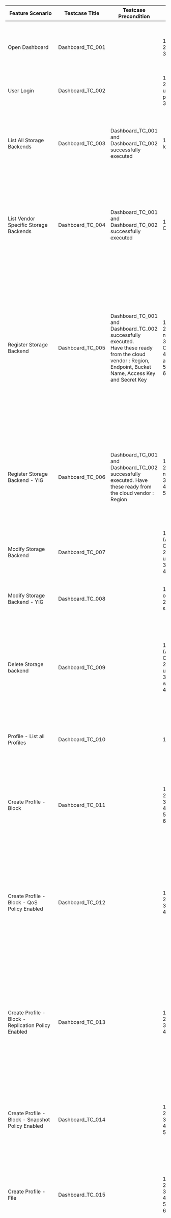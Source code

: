 | Feature Scenario                                                                                                              | Testcase Title   | Testcase Precondition                                                                                                                                              | Testcase steps                                                                                                                                                                                                                                                                                                                                                                                                                                                                                                                                                                                                                                                                                                                     | Expected Result                                                                                                                                                                                                                                                                                              |
|-------------------------------------------------------------------------------------------------------------------------------|------------------|--------------------------------------------------------------------------------------------------------------------------------------------------------------------|------------------------------------------------------------------------------------------------------------------------------------------------------------------------------------------------------------------------------------------------------------------------------------------------------------------------------------------------------------------------------------------------------------------------------------------------------------------------------------------------------------------------------------------------------------------------------------------------------------------------------------------------------------------------------------------------------------------------------------|--------------------------------------------------------------------------------------------------------------------------------------------------------------------------------------------------------------------------------------------------------------------------------------------------------------|
| Open Dashboard                                                                                                                | Dashboard_TC_001 |                                                                                                                                                                    | 1. Open the web browser.<br/>2. Enter the URL http://<host-ip>:8088 in the address bar.<br/>3. Press enter or click on Go.                                                                                                                                                                                                                                                                                                                                                                                                                                                                                                                                                                                                         | The dashboard login page is presented with username and password fields.                                                                                                                                                                                                                                     |
| User Login                                                                                                                    | Dashboard_TC_002 |                                                                                                                                                                    | 1. Got to the URL http://<host-ip>:8088<br/>2. Enter the credentials :<br/>username: "admin"<br/>password: "opensds@123"<br/>3. Click on the login Button.                                                                                                                                                                                                                                                                                                                                                                                                                                                                                                                                                                         |                                                                                                                                                                                                                                                                                                              |
| List All Storage Backends                                                                                                     | Dashboard_TC_003 | Dashboard_TC_001 and Dashboard_TC_002 successfully executed                                                                                                        | 1. On the dashboard home page click on the OpenSDS logo in the center.<br/>                                                                                                                                                                                                                                                                                                                                                                                                                                                                                                                                                                                                                                                        | A side panel  is displayed with a table that lists all storage backends added. If none are added then" No Data" is displayed.                                                                                                                                                                                |
| List Vendor Specific Storage Backends                                                                                         | Dashboard_TC_004 | Dashboard_TC_001 and Dashboard_TC_002 successfully executed                                                                                                        | 1. On the dashboard home page click on the logo of the Cloud Vendor (AWS, Azure, Huawei, GCP, YIG, CEPH, IBM)                                                                                                                                                                                                                                                                                                                                                                                                                                                                                                                                                                                                                      | A side panel  is displayed with a table that lists all storage backends of the particular cloud vendor that were added. If none are added then" No Data" is displayed.                                                                                                                                       |
| Register Storage Backend                                                                                                      | Dashboard_TC_005 | Dashboard_TC_001 and Dashboard_TC_002 successfully executed.<br/>Have these ready from the cloud vendor : Region, Endpoint, Bucket Name, Access Key and Secret Key | 1. Click on the "+" symbol in the center of the screen.<br/>2. Enter the name of Backend. (Min 1 char, Max 31 char, no special char except underscore, hyphen)<br/>3. Select the type: AWS, Huawei OBS, Azure Blob Storage, Ceph S3, GCP Storage, FusionStorage Object, IBM COS<br/>4. Enter the Region, Endpoint, Bucket Name, Access Key and Secret Key.<br/>5. Press OK.<br/>6. Repeat for all Cloud Backends.                                                                                                                                                                                                                                                                                                                  | The backend gets added and you will be redirected to the home page. The count next to the logo for AWS, Huawei, GCP, Azure and IBM is increased by 1 for these backends. For Ceph S3, FusionStorage Object, and YIG the count next to OpenSDS in the center of the page is increased by 1.                   |
| Register Storage Backend - YIG                                                                                                | Dashboard_TC_006 | Dashboard_TC_001 and Dashboard_TC_002 successfully executed. Have these ready from the cloud vendor : Region                                                       | 1. Click on the "+" symbol in the center of the screen.<br/>2. Enter the name of Backend. (Min 1 char, Max 31 char, no special char except underscore, hyphen)<br/>3. Select the type: YIG<br/>4. Enter the Region.<br/>5. Press OK.<br/>                                                                                                                                                                                                                                                                                                                                                                                                                                                                                          | The backend gets added and you will be redirected to the home page. For Ceph S3, FusionStorage Object, and YIG the count next to OpenSDS in the center of the page is increased by 1.                                                                                                                        |
| Modify Storage Backend                                                                                                        | Dashboard_TC_007 |                                                                                                                                                                    | 1. Click on the Cloud backend logo on the home page (AWS, GCP, Huawei, Azure, IBM COS or the OpenSDS Cloud logo)<br/>2. In the list of backends added click on the "Modify" link under the Operation column.<br/>3. Modify the Access Key and Secret Key.<br/>4. Click on OK.                                                                                                                                                                                                                                                                                                                                                                                                                                                      | The Access Key and Secret Key are updated and the list of backends is shown again.                                                                                                                                                                                                                           |
| Modify Storage Backend - YIG                                                                                                  | Dashboard_TC_008 |                                                                                                                                                                    | 1. Click on the OpenSDS Cloud backend logo in the center of the home page.<br/>2. In the list of backends added, the "Modify" button should not be shown or disabled.                                                                                                                                                                                                                                                                                                                                                                                                                                                                                                                                                              | Since the YIG backend does not accept AK or SK the Modify link should not be visible.                                                                                                                                                                                                                        |
| Delete Storage backend                                                                                                        | Dashboard_TC_009 |                                                                                                                                                                    | 1. Click on the Cloud backend logo on the home page (AWS, GCP, Huawei, Azure, IBM COS or the OpenSDS Cloud logo)<br/>2. In the list of backends added click on the "Delete" link under the Operation column.<br/>3. A confirmation box with the name of the backend you wish to delete should be presented.<br/>4. Click on Delete.                                                                                                                                                                                                                                                                                                                                                                                                | You should see the list of  backends. The backend  is deleted and removed from the list. List is reloaded. If not backends are present then the list will say No Records found.                                                                                                                              |
| Profile - List all Profiles                                                                                                   | Dashboard_TC_010 |                                                                                                                                                                    | 1. Click on the Profile link in the side menu.                                                                                                                                                                                                                                                                                                                                                                                                                                                                                                                                                                                                                                                                                     | The profile list page is displayed.<br/>If no profiles are created then an empty page is displayed.                                                                                                                                                                                                          |
| Create Profile - Block                                                                                                        | Dashboard_TC_011 |                                                                                                                                                                    | 1. Got to the Profiles Page.<br/>2. Click on Create Profile.<br/>3. Enter the Name and Description.<br/>4. Select the Storage Type as Block.<br/>5. Leave all other fields as it is.<br/>6. Click on OK.                                                                                                                                                                                                                                                                                                                                                                                                                                                                                                                           | The profile is created with the storage type set to block and the List profile is displayed with the newly created profile displayed as a card.                                                                                                                                                              |
| Create Profile - Block - QoS Policy Enabled                                                                                   | Dashboard_TC_012 |                                                                                                                                                                    | 1. Same as Dashboard_TC_011. <br/>2. Select the QoS Policy checkbox.<br/>3. Leave the default values as it is.<br/>4. Click on OK.                                                                                                                                                                                                                                                                                                                                                                                                                                                                                                                                                                                                 | The profile is created and the List profile is displayed with the newly created profile displayed as a card. The QoS policy is enabled and the button is visible on the card. On hover this displays the QoS policy values.                                                                                  |
| Create Profile - Block - Replication Policy Enabled                                                                           | Dashboard_TC_013 |                                                                                                                                                                    | 1. Same as Dashboard_TC_011. <br/>2. Select the Replication Policy checkbox.<br/>3. Leave the default values as it is.<br/>4. Click on OK.                                                                                                                                                                                                                                                                                                                                                                                                                                                                                                                                                                                         | The profile is created and the List profile is displayed with the newly created profile displayed as a card. The Replication policy is enabled and the button is visible on the card. On hover this displays the Replication policy values.                                                                  |
| Create Profile - Block - Snapshot Policy Enabled                                                                              | Dashboard_TC_014 |                                                                                                                                                                    | 1. Same as Dashboard_TC_011. <br/>2. Select the Snapshot Policy checkbox.<br/>3. Leave the default values as it is.<br/>4. Enter the bucket name.<br/>5. Click on OK.                                                                                                                                                                                                                                                                                                                                                                                                                                                                                                                                                              | The profile is created and the List profile is displayed with the newly created profile displayed as a card. The bucketName is displayed.                                                                                                                                                                    |
| Create Profile - File                                                                                                         | Dashboard_TC_015 |                                                                                                                                                                    | 1. Got to the Profiles Page.<br/>2. Click on Create Profile.<br/>3. Enter the Name and Description.<br/>4. Select the Storage Type as File.<br/>5. Leave all other fields as it is.<br/>6. Click on OK.                                                                                                                                                                                                                                                                                                                                                                                                                                                                                                                            | The profile is created with the storage type set to file and the profile list is displayed with the newly created profile displayed as a card.                                                                                                                                                               |
| Create Profile - File - QoS Policy Enabled                                                                                    | Dashboard_TC_016 |                                                                                                                                                                    | 1. Same as Dashboard_TC_015. <br/>2. Select the QoS Policy checkbox.<br/>3. Leave the default values as it is.<br/>4. Click on OK.                                                                                                                                                                                                                                                                                                                                                                                                                                                                                                                                                                                                 | The profile is created and the List profile is displayed with the newly created profile displayed as a card. The QoS policy is enabled and the button is visible on the card. On hover this displays the QoS policy values.                                                                                  |
| Create Profile - File - Replication Policy Enabled                                                                            | Dashboard_TC_017 |                                                                                                                                                                    | 1. Same as Dashboard_TC_015. <br/>2. Select the Replication Policy checkbox.<br/>3. Leave the default values as it is.<br/>4. Click on OK.                                                                                                                                                                                                                                                                                                                                                                                                                                                                                                                                                                                         | The profile is created and the List profile is displayed with the newly created profile displayed as a card. The Replication policy is enabled and the button is visible on the card. On hover this displays the Replication policy values.                                                                  |
| [Negative Testing]Create Profile - Block - Name Validations                                                                   | Dashboard_TC_018 |                                                                                                                                                                    | 1. Got to the Profiles Page.<br/>2. Click on Create Profile.<br/>3. Enter the Name <br/>3a. Do not enter the name<br/>3b. Enter Name with more than 255 characters.<br/>3c. Enter Name with 255 characters.<br/>3d. Enter Special characters other than underscore and hyphen.<br/>4. Select the Storage Type as Block.<br/>5. Leave all other fields as it is.<br/>6. Click on OK.                                                                                                                                                                                                                                                                                                                                                | The following scenarios are expected:<br/>3a. Error in frontend. User is prompted to enter the name.<br/>3b. Error in frontend. User is prompted to enter name less than 255 characters.<br/>3c. Profile is created successfully. <br/>3d. Error in front end. User is prompted to enter valid profile name. |
| Modify Profile                                                                                                                | Dashboard_TC_019 |                                                                                                                                                                    | 1. Go to the Profile list page.<br/>2. On the profile card, click on the ellipsis (vertical three dots) menu.<br/>3. Click on Modify.<br/>4. In the window that appears change the name and description<br/>5. Click on OK.                                                                                                                                                                                                                                                                                                                                                                                                                                                                                                        | The name or description is successfully modified and the Profile list is refreshed.                                                                                                                                                                                                                          |
| Delete Profile                                                                                                                | Dashboard_TC_020 |                                                                                                                                                                    | 1. Go to the Profile list page.<br/>2. On the profile card, click on the ellipsis (vertical three dots) menu.<br/>3. Click on Delete.<br/>4. In the confirmation dialog that appears the name of the profile is shown. <br/>5. Click on Delete.                                                                                                                                                                                                                                                                                                                                                                                                                                                                                    | The card is deleted and the profile list page is refreshed.                                                                                                                                                                                                                                                  |
| Delete Profile - Profile with Dependent volumes                                                                               | Dashboard_TC_021 |                                                                                                                                                                    | 1. Go to the Profile list page.<br/>2. On the profile card, click on the ellipsis (vertical three dots) menu.<br/>3. Click on Delete.<br/>4. In the confirmation dialog that appears the name of the profile is shown. <br/>5. Click on Delete.                                                                                                                                                                                                                                                                                                                                                                                                                                                                                    | The card is not deleted and the user is shown an error notification with the dependent volumes ID.                                                                                                                                                                                                           |
| AK/SK Management - List AK/SK                                                                                                 | Dashboard_TC_022 |                                                                                                                                                                    | 1. Click on the down arrow menu in the side bar menu to the left.<br/>2. Click on AK/SK Management                                                                                                                                                                                                                                                                                                                                                                                                                                                                                                                                                                                                                                 | The AK/SK list page should open. If any AK/SK are added the list should be populated. Else No Records Found.                                                                                                                                                                                                 |
| AK/SK Management - Add AK/SK                                                                                                  | Dashboard_TC_023 |                                                                                                                                                                    | 1. Click on the down arrow menu in the side bar menu to the left.<br/>2. Click on AK/SK Management<br/>3. Click on Add Security Key button.<br/>4. Click on Download in the window that opens.                                                                                                                                                                                                                                                                                                                                                                                                                                                                                                                                     | A window with the Access Key is displayed. A button to download the key and another to close the window.                                                                                                                                                                                                     |
| Delete AK/SK                                                                                                                  | Dashboard_TC_024 | Dashboard_TC_021                                                                                                                                                   | 1. Click on the down arrow menu in the side bar menu to the left.<br/>2. Click on AK/SK Management.<br/>3. In the AK/SK table click on delete under the operation column.<br/>4. In the confirmation window the AK is shown.<br/>5. Click on Delete.                                                                                                                                                                                                                                                                                                                                                                                                                                                                               | The AK/SK is deleted and the table is refreshed.                                                                                                                                                                                                                                                             |
| List all Buckets                                                                                                              | Dashboard_TC_025 |                                                                                                                                                                    | 1. Click on the Resources link.<br/>                                                                                                                                                                                                                                                                                                                                                                                                                                                                                                                                                                                                                                                                                               | The list buckets page is displayed. If no AK/SK has been created then a warning to create an AK/SK and link to the AK/SK management page is displayed. Else empty list of buckets is shown.                                                                                                                  |
| Create Bucket                                                                                                                 | Dashboard_TC_026 | Dashboard_TC_005                                                                                                                                                   | 1. Click on the Resources link in the side bar menu.<br/>2. Click on the Create Bucket button.<br/>3. The Create Bucket dialog should open.<br/>4. Enter the name<br/>5. Select the backend type: AWS, Huawei OBS, Azure Blob Storage, Ceph S3, GCP Storage, FusionStorage Object, IBM COS or YIG.<br/>6. Select the backend based on the type.<br/>7. Click on OK.                                                                                                                                                                                                                                                                                                                                                                | The bucket is successfully created and the bucket list page is loaded. A success notification is displayed at the top right corner.                                                                                                                                                                          |
| Create Bucket - With Encryption                                                                                               | Dashboard_TC_027 | Dashboard_TC_005                                                                                                                                                   | 1. Click on the Resources link in the side bar menu.<br/>2. Click on the Create Bucket button.<br/>3. The Create Bucket dialog should open.<br/>4. Enter the name<br/>5. Select the backend type: AWS, Huawei OBS, Azure Blob Storage, Ceph S3, GCP Storage, FusionStorage Object, IBM COS or YIG.<br/>6. Select the backend based on the type.<br/>7. Enable the encyrption switch by clicking Yes for "Enable Encryption".<br/>8. Select the encryption type SSE.<br/>9. Click on OK.                                                                                                                                                                                                                                            | The bucket is successfully created and the bucket list page is loaded. A success notification is displayed at the top right corner. The Encryption Enabled column is populated with YES and AES256 label is applied.                                                                                         |
| Create Bucket - With Versioning                                                                                               | Dashboard_TC_028 |                                                                                                                                                                    | NA                                                                                                                                                                                                                                                                                                                                                                                                                                                                                                                                                                                                                                                                                                                                 |                                                                                                                                                                                                                                                                                                              |
| Delete Bucket                                                                                                                 | Dashboard_TC_029 |                                                                                                                                                                    | 1. Go to Resource -> Buckets<br/>2. Click on the More menu in the bucket list.<br/>3. Click on Delete.<br/>4. Click ok in the confirmation box.                                                                                                                                                                                                                                                                                                                                                                                                                                                                                                                                                                                    | Bucket is deleted successfully and Bucket list is displayed                                                                                                                                                                                                                                                  |
| Search All Buckets                                                                                                            | Dashboard_TC_030 |                                                                                                                                                                    | 1. Go to Resource -> Bucket<br/>2. In the search box above the table search for the name or part of the name of the bucket                                                                                                                                                                                                                                                                                                                                                                                                                                                                                                                                                                                                         | All buckets which have the search string are populated in the table.                                                                                                                                                                                                                                         |
| Enable Bucket Versioning                                                                                                      | Dashboard_TC_031 |                                                                                                                                                                    | NA                                                                                                                                                                                                                                                                                                                                                                                                                                                                                                                                                                                                                                                                                                                                 |                                                                                                                                                                                                                                                                                                              |
| Suspend Bucket Versioning                                                                                                     | Dashboard_TC_032 |                                                                                                                                                                    | NA                                                                                                                                                                                                                                                                                                                                                                                                                                                                                                                                                                                                                                                                                                                                 |                                                                                                                                                                                                                                                                                                              |
| Migrate Bucket                                                                                                                | Dashboard_TC_033 |                                                                                                                                                                    | 1. Create a bucket migrate-test in AWS backend.<br/>2. Create another bucket  migrate-dest-test in OBS or Azure (any other cloud) backend<br/>3. Upload a file to the migrate-test.<br/>4. In the bucket list click on Migrate.<br/>5. Give the migration a name, and select migrate-dest-test as the destination.<br/>6. Keep the Run immediately checkbox checked.<br/>7. Click on OK. <br/>8. To check progress and whether migration was successful go to Dataflow menu.<br/>9. Expand to view the details of the migration.<br/>10. Go back Bucket list and check the details of the migrate-dest-test bucket. <br/>11. The files from the migrate-test bucket should be there.<br/>12. Login to the cloud console and verify | The contents of migrate-test bucket are successfully migrated to migrate-dest-test                                                                                                                                                                                                                           |
| Migrate Bucket - SSE to Non-SSE bucket                                                                                        | Dashboard_TC_034 |                                                                                                                                                                    |                                                                                                                                                                                                                                                                                                                                                                                                                                                                                                                                                                                                                                                                                                                                    |                                                                                                                                                                                                                                                                                                              |
| Migrate Bucket - Non-SSE to SSE bucket                                                                                        | Dashboard_TC_035 |                                                                                                                                                                    |                                                                                                                                                                                                                                                                                                                                                                                                                                                                                                                                                                                                                                                                                                                                    |                                                                                                                                                                                                                                                                                                              |
| Show Bucket Details / List Objects                                                                                            | Dashboard_TC_036 |                                                                                                                                                                    | 1. Go to bucket list<br/>2. Click on the bucket name.<br/>                                                                                                                                                                                                                                                                                                                                                                                                                                                                                                                                                                                                                                                                         | The bucket details and objects are shown.                                                                                                                                                                                                                                                                    |
| Search Objects                                                                                                                | Dashboard_TC_037 |                                                                                                                                                                    | 1. Go to Resource -> Bucket<br/>2. Click on a bucket name.<br/>3. In the search box above the object list table search for the name or part of the name of the object                                                                                                                                                                                                                                                                                                                                                                                                                                                                                                                                                              | All objects which have the search string are populated in the table.                                                                                                                                                                                                                                         |
| Upload Object (Single chunk)                                                                                                  | Dashboard_TC_038 |                                                                                                                                                                    | 1. Create a bucket upload-test in AWS backend. <br/>2. Click on the bucket name in the list.<br/>3.Click on upload objet button above the table.<br/>4. Select the file with size < 5MB                                                                                                                                                                                                                                                                                                                                                                                                                                                                                                                                            | Object is uploaded successfully.                                                                                                                                                                                                                                                                             |
| Upload Object (Multipart)                                                                                                     | Dashboard_TC_039 |                                                                                                                                                                    | 1. Create a bucket upload-test in AWS backend. <br/>2. Click on the bucket name in the list.<br/>3.Click on upload objet button above the table.<br/>4. Select the file with size > 5MB < 200 MB                                                                                                                                                                                                                                                                                                                                                                                                                                                                                                                                   | Object is uploaded successfully.                                                                                                                                                                                                                                                                             |
| Upload Object (Multipart Large file)                                                                                          | Dashboard_TC_040 |                                                                                                                                                                    | 1. Create a bucket upload-test in AWS backend. <br/>2. Click on the bucket name in the list.<br/>3.Click on upload objet button above the table.<br/>4. Select the file with size > 200 MB < 2GB                                                                                                                                                                                                                                                                                                                                                                                                                                                                                                                                   | Object is uploaded successfully.                                                                                                                                                                                                                                                                             |
| Create Folder inside bucket                                                                                                   | Dashboard_TC_041 |                                                                                                                                                                    | 1. Create a bucket in AWS backend.<br/>2. Click on the name of the bucket.<br/>3. Click on the Create Folder button in the bucket details page, above the table.<br/>4. Enter the folder name and click ok.                                                                                                                                                                                                                                                                                                                                                                                                                                                                                                                        | Folder is created successfully and displayed as part of the bucket details.                                                                                                                                                                                                                                  |
| Upload Object to Folder                                                                                                       | Dashboard_TC_042 |                                                                                                                                                                    | "1. Create a bucket in AWS backend.<br/>2. Click on the name of the bucket.<br/>3. Click on the Create Folder button in the bucket details page, above the table.<br/>4. Enter the folder name and click ok.<br/>5. Run the steps of TC_036, TC_37 and TC_38                                                                                                                                                                                                                                                                                                                                                                                                                                                                       | The object is uploaded succesfully and displayed in the bucket details                                                                                                                                                                                                                                       |
| Delete Object                                                                                                                 | Dashboard_TC_043 |                                                                                                                                                                    | "1. Go to Resource -> Buckets -> Bucket details<br/>2. In the object list Click on Delete. <br/>3. Click delete in the confirmation box."                                                                                                                                                                                                                                                                                                                                                                                                                                                                                                                                                                                          | Object is deleted successfully                                                                                                                                                                                                                                                                               |
| Bulk Delete Objects                                                                                                           | Dashboard_TC_044 |                                                                                                                                                                    | "1. Go to Resource -> Buckets -> Bucket details<br/>2. In the object list table click on the checkbox next to object name. Click on more than one or click on the select all checkbox in the table header<br/>3. Click on Delete. <br/>4. Click ok in the confirmation box."                                                                                                                                                                                                                                                                                                                                                                                                                                                       | All the selected objects are deleted.                                                                                                                                                                                                                                                                        |
| Delete Folder                                                                                                                 | Dashboard_TC_045 |                                                                                                                                                                    | "1. Create a bucket in AWS backend.<br/>2. Click on the name of the bucket.<br/>3. Click on the Create Folder button in the bucket details page, above the table.<br/>4. Enter the folder name and click ok.<br/>5. In the list click on the delete button under operations<br/>6. Click delete in the confirmation window                                                                                                                                                                                                                                                                                                                                                                                                         | The folder is deleted successfully                                                                                                                                                                                                                                                                           |
| Delete Folder with object inside                                                                                              | Dashboard_TC_046 |                                                                                                                                                                    | 1. Create a bucket in AWS backend.<br/>2. Click on the name of the bucket.<br/>3. Click on the Create Folder button in the bucket details page, above the table.<br/>4. Enter the folder name and click ok. <br/>5. Click on the folder and upload an object.<br/>6. Go back one level.<br/>7. In the list click on the delete button under operations<br/>8. Click delete in the confirmation window                                                                                                                                                                                                                                                                                                                              | The link to delete should be disabled if there is an object.                                                                                                                                                                                                                                                 |
| Download Object                                                                                                               | Dashboard_TC_047 |                                                                                                                                                                    | "1. Go to Resource -> Buckets -> Bucket details<br/>2. In the object list Click on Download. <br/>3. The browser will prompt to save the file to local disk.<br/>4. Select the location and save the object.                                                                                                                                                                                                                                                                                                                                                                                                                                                                                                                       | The object is downloaded successfully and opens correctly.                                                                                                                                                                                                                                                   |
| Delete Object inside Folder                                                                                                   | Dashboard_TC_048 |                                                                                                                                                                    | "1. Go to Resource -> Buckets -> Bucket details<br/>2. In the object list click on the folder name.<br/>3. Inside the folder on any object Click on Delete. <br/>3. Click delete in the confirmation box."                                                                                                                                                                                                                                                                                                                                                                                                                                                                                                                         | The object is deleted successfully                                                                                                                                                                                                                                                                           |
| Download Object inside folder                                                                                                 | Dashboard_TC_049 |                                                                                                                                                                    | 1. Go to Resource -> Buckets -> Bucket details<br/>2. In the object list click on the folder name.<br/>3. Inside the folder on any object Click on Download. <br/>4. The browser will prompt to save the file to local disk.<br/>5. Select the location and save the object.                                                                                                                                                                                                                                                                                                                                                                                                                                                       | The object is downloaded successfully and opens correctly.                                                                                                                                                                                                                                                   |
| Copy / Paste Object                                                                                                           | Dashboard_TC_050 |                                                                                                                                                                    |                                                                                                                                                                                                                                                                                                                                                                                                                                                                                                                                                                                                                                                                                                                                    |                                                                                                                                                                                                                                                                                                              |
| List All Object Lifecycle Rules                                                                                               | Dashboard_TC_051 |                                                                                                                                                                    | All Lifecycle Testcases can be found here:<br/>https://drive.google.com/file/d/1PuOvpdE2GpXCTVrD8m-4wOFENa_xlME5/view?usp=sharing                                                                                                                                                                                                                                                                                                                                                                                                                                                                                                                                                                                                  |                                                                                                                                                                                                                                                                                                              |
| Search Object Lifecycle Rules                                                                                                 | Dashboard_TC_052 |                                                                                                                                                                    |                                                                                                                                                                                                                                                                                                                                                                                                                                                                                                                                                                                                                                                                                                                                    |                                                                                                                                                                                                                                                                                                              |
| View Object ACL                                                                                                               | Dashboard_TC_053 |                                                                                                                                                                    |                                                                                                                                                                                                                                                                                                                                                                                                                                                                                                                                                                                                                                                                                                                                    |                                                                                                                                                                                                                                                                                                              |
| Modify Object ACL                                                                                                             | Dashboard_TC_054 |                                                                                                                                                                    |                                                                                                                                                                                                                                                                                                                                                                                                                                                                                                                                                                                                                                                                                                                                    |                                                                                                                                                                                                                                                                                                              |
| Create Lifecyle Rule                                                                                                          | Dashboard_TC_055 |                                                                                                                                                                    |                                                                                                                                                                                                                                                                                                                                                                                                                                                                                                                                                                                                                                                                                                                                    |                                                                                                                                                                                                                                                                                                              |
| Create Lifecyle Rule with Storage Class Transition                                                                            | Dashboard_TC_056 |                                                                                                                                                                    |                                                                                                                                                                                                                                                                                                                                                                                                                                                                                                                                                                                                                                                                                                                                    |                                                                                                                                                                                                                                                                                                              |
| Create Lifecyle Rule with configure expiration                                                                                | Dashboard_TC_057 |                                                                                                                                                                    |                                                                                                                                                                                                                                                                                                                                                                                                                                                                                                                                                                                                                                                                                                                                    |                                                                                                                                                                                                                                                                                                              |
| Create Lifecyle Rule with Clean Up finishing staging uploads                                                                  | Dashboard_TC_058 |                                                                                                                                                                    |                                                                                                                                                                                                                                                                                                                                                                                                                                                                                                                                                                                                                                                                                                                                    |                                                                                                                                                                                                                                                                                                              |
| Modify/Edit Lifecyle Rule                                                                                                     | Dashboard_TC_059 |                                                                                                                                                                    |                                                                                                                                                                                                                                                                                                                                                                                                                                                                                                                                                                                                                                                                                                                                    |                                                                                                                                                                                                                                                                                                              |
| Enable Lifecyle Rule                                                                                                          | Dashboard_TC_060 |                                                                                                                                                                    |                                                                                                                                                                                                                                                                                                                                                                                                                                                                                                                                                                                                                                                                                                                                    |                                                                                                                                                                                                                                                                                                              |
| Delete Lifecyle Rule                                                                                                          | Dashboard_TC_061 |                                                                                                                                                                    |                                                                                                                                                                                                                                                                                                                                                                                                                                                                                                                                                                                                                                                                                                                                    |                                                                                                                                                                                                                                                                                                              |
| Bulk Delete Lifecyle Rules                                                                                                    | Dashboard_TC_062 |                                                                                                                                                                    |                                                                                                                                                                                                                                                                                                                                                                                                                                                                                                                                                                                                                                                                                                                                    |                                                                                                                                                                                                                                                                                                              |
| List All Volumes                                                                                                              | Dashboard_TC_063 |                                                                                                                                                                    | 1. Go to Resource -> Volume Tab<br/>2.                                                                                                                                                                                                                                                                                                                                                                                                                                                                                                                                                                                                                                                                                             | The list of volumes should be shown or No Data should be displayed                                                                                                                                                                                                                                           |
| Search Volumes                                                                                                                | Dashboard_TC_064 |                                                                                                                                                                    | 1. Go to Resource -> Volume<br/>2. In the search box above the table search for the name or part of the name of the volume                                                                                                                                                                                                                                                                                                                                                                                                                                                                                                                                                                                                         | All volumes which have the search string are populated in the table.                                                                                                                                                                                                                                         |
| Create Volume                                                                                                                 | Dashboard_TC_065 |                                                                                                                                                                    | 1. Go to Resource -> Volume<br/>2. Click on the Create button.<br/>3. Select the availabilty zone, enter name and select profile.<br/>4. Select  the capacity in GB or TB<br/>5. Click OK                                                                                                                                                                                                                                                                                                                                                                                                                                                                                                                                          | Volume is created and dsiplayed in the Volume list table.                                                                                                                                                                                                                                                    |
| Modify Volume                                                                                                                 | Dashboard_TC_066 |                                                                                                                                                                    | 1. Go to Resource -> Volume<br/>2. In the table click on the more link under operations for any volume.<br/>3. Click on Modify.<br/>4. In the dialog window enter a new name for the volume.<br/>5. Click on Ok                                                                                                                                                                                                                                                                                                                                                                                                                                                                                                                    | Volume name is updated displayed in the volume table.                                                                                                                                                                                                                                                        |
| Expand Volume                                                                                                                 | Dashboard_TC_067 |                                                                                                                                                                    |                                                                                                                                                                                                                                                                                                                                                                                                                                                                                                                                                                                                                                                                                                                                    |                                                                                                                                                                                                                                                                                                              |
| Delete Volume                                                                                                                 | Dashboard_TC_068 |                                                                                                                                                                    |                                                                                                                                                                                                                                                                                                                                                                                                                                                                                                                                                                                                                                                                                                                                    |                                                                                                                                                                                                                                                                                                              |
| Bulk Delete Volume                                                                                                            | Dashboard_TC_069 |                                                                                                                                                                    |                                                                                                                                                                                                                                                                                                                                                                                                                                                                                                                                                                                                                                                                                                                                    |                                                                                                                                                                                                                                                                                                              |
| Attach Host to Volume                                                                                                         | Dashboard_TC_070 |                                                                                                                                                                    |                                                                                                                                                                                                                                                                                                                                                                                                                                                                                                                                                                                                                                                                                                                                    |                                                                                                                                                                                                                                                                                                              |
| Detach Host from Volume                                                                                                       | Dashboard_TC_071 |                                                                                                                                                                    |                                                                                                                                                                                                                                                                                                                                                                                                                                                                                                                                                                                                                                                                                                                                    |                                                                                                                                                                                                                                                                                                              |
| Create Volume Snapshot                                                                                                        | Dashboard_TC_072 |                                                                                                                                                                    |                                                                                                                                                                                                                                                                                                                                                                                                                                                                                                                                                                                                                                                                                                                                    |                                                                                                                                                                                                                                                                                                              |
| Create Volume Replication                                                                                                     | Dashboard_TC_073 |                                                                                                                                                                    |                                                                                                                                                                                                                                                                                                                                                                                                                                                                                                                                                                                                                                                                                                                                    |                                                                                                                                                                                                                                                                                                              |
| View Single Volume Details                                                                                                    | Dashboard_TC_074 |                                                                                                                                                                    |                                                                                                                                                                                                                                                                                                                                                                                                                                                                                                                                                                                                                                                                                                                                    |                                                                                                                                                                                                                                                                                                              |
| View Single Volume Details - Snapshots                                                                                        | Dashboard_TC_075 |                                                                                                                                                                    |                                                                                                                                                                                                                                                                                                                                                                                                                                                                                                                                                                                                                                                                                                                                    |                                                                                                                                                                                                                                                                                                              |
| View Single Volume Details - Replications                                                                                     | Dashboard_TC_076 |                                                                                                                                                                    |                                                                                                                                                                                                                                                                                                                                                                                                                                                                                                                                                                                                                                                                                                                                    |                                                                                                                                                                                                                                                                                                              |
| View Single Volume Details - Attached Hosts                                                                                   | Dashboard_TC_077 |                                                                                                                                                                    |                                                                                                                                                                                                                                                                                                                                                                                                                                                                                                                                                                                                                                                                                                                                    |                                                                                                                                                                                                                                                                                                              |
| List All Volume Groups                                                                                                        | Dashboard_TC_078 |                                                                                                                                                                    |                                                                                                                                                                                                                                                                                                                                                                                                                                                                                                                                                                                                                                                                                                                                    |                                                                                                                                                                                                                                                                                                              |
| Search All Volume Groups                                                                                                      | Dashboard_TC_079 |                                                                                                                                                                    |                                                                                                                                                                                                                                                                                                                                                                                                                                                                                                                                                                                                                                                                                                                                    |                                                                                                                                                                                                                                                                                                              |
| Create Volume Group                                                                                                           | Dashboard_TC_080 |                                                                                                                                                                    |                                                                                                                                                                                                                                                                                                                                                                                                                                                                                                                                                                                                                                                                                                                                    |                                                                                                                                                                                                                                                                                                              |
| Modify Volume Group                                                                                                           | Dashboard_TC_081 |                                                                                                                                                                    |                                                                                                                                                                                                                                                                                                                                                                                                                                                                                                                                                                                                                                                                                                                                    |                                                                                                                                                                                                                                                                                                              |
| Delete Volume Group                                                                                                           | Dashboard_TC_082 |                                                                                                                                                                    |                                                                                                                                                                                                                                                                                                                                                                                                                                                                                                                                                                                                                                                                                                                                    |                                                                                                                                                                                                                                                                                                              |
| Bulk Delete Volume Groups                                                                                                     | Dashboard_TC_083 |                                                                                                                                                                    |                                                                                                                                                                                                                                                                                                                                                                                                                                                                                                                                                                                                                                                                                                                                    |                                                                                                                                                                                                                                                                                                              |
| View Volume Group Details                                                                                                     | Dashboard_TC_084 |                                                                                                                                                                    |                                                                                                                                                                                                                                                                                                                                                                                                                                                                                                                                                                                                                                                                                                                                    |                                                                                                                                                                                                                                                                                                              |
| Volume Group Details - Add Volume                                                                                             | Dashboard_TC_085 |                                                                                                                                                                    |                                                                                                                                                                                                                                                                                                                                                                                                                                                                                                                                                                                                                                                                                                                                    |                                                                                                                                                                                                                                                                                                              |
| List all Fileshares                                                                                                           | Dashboard_TC_086 |                                                                                                                                                                    |                                                                                                                                                                                                                                                                                                                                                                                                                                                                                                                                                                                                                                                                                                                                    |                                                                                                                                                                                                                                                                                                              |
| Search All File Shares                                                                                                        | Dashboard_TC_087 |                                                                                                                                                                    |                                                                                                                                                                                                                                                                                                                                                                                                                                                                                                                                                                                                                                                                                                                                    |                                                                                                                                                                                                                                                                                                              |
| Create Fileshare                                                                                                              | Dashboard_TC_088 |                                                                                                                                                                    |                                                                                                                                                                                                                                                                                                                                                                                                                                                                                                                                                                                                                                                                                                                                    |                                                                                                                                                                                                                                                                                                              |
| Modify Fileshare                                                                                                              | Dashboard_TC_089 |                                                                                                                                                                    |                                                                                                                                                                                                                                                                                                                                                                                                                                                                                                                                                                                                                                                                                                                                    |                                                                                                                                                                                                                                                                                                              |
| Delete Fileshare                                                                                                              | Dashboard_TC_090 |                                                                                                                                                                    |                                                                                                                                                                                                                                                                                                                                                                                                                                                                                                                                                                                                                                                                                                                                    |                                                                                                                                                                                                                                                                                                              |
| Bulk Delete Fileshare                                                                                                         | Dashboard_TC_091 |                                                                                                                                                                    |                                                                                                                                                                                                                                                                                                                                                                                                                                                                                                                                                                                                                                                                                                                                    |                                                                                                                                                                                                                                                                                                              |
| Create Filehshare Snapshot                                                                                                    | Dashboard_TC_092 |                                                                                                                                                                    |                                                                                                                                                                                                                                                                                                                                                                                                                                                                                                                                                                                                                                                                                                                                    |                                                                                                                                                                                                                                                                                                              |
| Create Fileshare Access                                                                                                       | Dashboard_TC_093 |                                                                                                                                                                    |                                                                                                                                                                                                                                                                                                                                                                                                                                                                                                                                                                                                                                                                                                                                    |                                                                                                                                                                                                                                                                                                              |
| Show Fileshare Details                                                                                                        | Dashboard_TC_094 |                                                                                                                                                                    |                                                                                                                                                                                                                                                                                                                                                                                                                                                                                                                                                                                                                                                                                                                                    |                                                                                                                                                                                                                                                                                                              |
| Show Fileshare Details - List Snapshots                                                                                       | Dashboard_TC_095 |                                                                                                                                                                    |                                                                                                                                                                                                                                                                                                                                                                                                                                                                                                                                                                                                                                                                                                                                    |                                                                                                                                                                                                                                                                                                              |
| Show Fileshare Details - List Snapshots - Search Snapshots                                                                    | Dashboard_TC_096 |                                                                                                                                                                    |                                                                                                                                                                                                                                                                                                                                                                                                                                                                                                                                                                                                                                                                                                                                    |                                                                                                                                                                                                                                                                                                              |
| Show Fileshare Details - Snapshots tab - Create Snapshot                                                                      | Dashboard_TC_097 |                                                                                                                                                                    |                                                                                                                                                                                                                                                                                                                                                                                                                                                                                                                                                                                                                                                                                                                                    |                                                                                                                                                                                                                                                                                                              |
| Show Fileshare Details - Snapshots tab - Delete Snapshot                                                                      | Dashboard_TC_098 |                                                                                                                                                                    |                                                                                                                                                                                                                                                                                                                                                                                                                                                                                                                                                                                                                                                                                                                                    |                                                                                                                                                                                                                                                                                                              |
| Show Fileshare Details - Snapshots tab - Modify Snapshot                                                                      | Dashboard_TC_099 |                                                                                                                                                                    |                                                                                                                                                                                                                                                                                                                                                                                                                                                                                                                                                                                                                                                                                                                                    |                                                                                                                                                                                                                                                                                                              |
| Show Fileshare Details - Snapshots tab - Create Fileshare                                                                     | Dashboard_TC_100 |                                                                                                                                                                    |                                                                                                                                                                                                                                                                                                                                                                                                                                                                                                                                                                                                                                                                                                                                    |                                                                                                                                                                                                                                                                                                              |
| Show Fileshare Details - List Accesses                                                                                        | Dashboard_TC_101 |                                                                                                                                                                    |                                                                                                                                                                                                                                                                                                                                                                                                                                                                                                                                                                                                                                                                                                                                    |                                                                                                                                                                                                                                                                                                              |
| Show Fileshare Details - List Accesses - Search Accesses                                                                      | Dashboard_TC_102 |                                                                                                                                                                    |                                                                                                                                                                                                                                                                                                                                                                                                                                                                                                                                                                                                                                                                                                                                    |                                                                                                                                                                                                                                                                                                              |
| Show Fileshare Details -  Accesses Tab - Create Access                                                                        | Dashboard_TC_103 |                                                                                                                                                                    |                                                                                                                                                                                                                                                                                                                                                                                                                                                                                                                                                                                                                                                                                                                                    |                                                                                                                                                                                                                                                                                                              |
| Show Fileshare Details -  Accesses Tab - Delete Access                                                                        | Dashboard_TC_104 |                                                                                                                                                                    |                                                                                                                                                                                                                                                                                                                                                                                                                                                                                                                                                                                                                                                                                                                                    |                                                                                                                                                                                                                                                                                                              |
| List All Migrations                                                                                                           | Dashboard_TC_105 |                                                                                                                                                                    |                                                                                                                                                                                                                                                                                                                                                                                                                                                                                                                                                                                                                                                                                                                                    |                                                                                                                                                                                                                                                                                                              |
| List All Hosts                                                                                                                | Dashboard_TC_106 |                                                                                                                                                                    |                                                                                                                                                                                                                                                                                                                                                                                                                                                                                                                                                                                                                                                                                                                                    |                                                                                                                                                                                                                                                                                                              |
| Search All Hosts                                                                                                              | Dashboard_TC_107 |                                                                                                                                                                    |                                                                                                                                                                                                                                                                                                                                                                                                                                                                                                                                                                                                                                                                                                                                    |                                                                                                                                                                                                                                                                                                              |
| Create Host                                                                                                                   | Dashboard_TC_108 |                                                                                                                                                                    |                                                                                                                                                                                                                                                                                                                                                                                                                                                                                                                                                                                                                                                                                                                                    |                                                                                                                                                                                                                                                                                                              |
| Expand Host Details in List                                                                                                   | Dashboard_TC_109 |                                                                                                                                                                    |                                                                                                                                                                                                                                                                                                                                                                                                                                                                                                                                                                                                                                                                                                                                    |                                                                                                                                                                                                                                                                                                              |
| Show Host Details                                                                                                             | Dashboard_TC_110 |                                                                                                                                                                    |                                                                                                                                                                                                                                                                                                                                                                                                                                                                                                                                                                                                                                                                                                                                    |                                                                                                                                                                                                                                                                                                              |
| Modify Host                                                                                                                   | Dashboard_TC_111 |                                                                                                                                                                    |                                                                                                                                                                                                                                                                                                                                                                                                                                                                                                                                                                                                                                                                                                                                    |                                                                                                                                                                                                                                                                                                              |
| Delete Host                                                                                                                   | Dashboard_TC_112 |                                                                                                                                                                    |                                                                                                                                                                                                                                                                                                                                                                                                                                                                                                                                                                                                                                                                                                                                    |                                                                                                                                                                                                                                                                                                              |
| Bulk Delete Hosts                                                                                                             | Dashboard_TC_113 |                                                                                                                                                                    |                                                                                                                                                                                                                                                                                                                                                                                                                                                                                                                                                                                                                                                                                                                                    |                                                                                                                                                                                                                                                                                                              |
| Search Migrations                                                                                                             | Dashboard_TC_114 |                                                                                                                                                                    |                                                                                                                                                                                                                                                                                                                                                                                                                                                                                                                                                                                                                                                                                                                                    |                                                                                                                                                                                                                                                                                                              |
| Create Migration - Immediately                                                                                                | Dashboard_TC_115 |                                                                                                                                                                    |                                                                                                                                                                                                                                                                                                                                                                                                                                                                                                                                                                                                                                                                                                                                    |                                                                                                                                                                                                                                                                                                              |
| Create Migration - Execution Time                                                                                             | Dashboard_TC_116 |                                                                                                                                                                    |                                                                                                                                                                                                                                                                                                                                                                                                                                                                                                                                                                                                                                                                                                                                    |                                                                                                                                                                                                                                                                                                              |
| Create Migration - Delete Source                                                                                              | Dashboard_TC_117 |                                                                                                                                                                    |                                                                                                                                                                                                                                                                                                                                                                                                                                                                                                                                                                                                                                                                                                                                    |                                                                                                                                                                                                                                                                                                              |
| Delete Migration                                                                                                              | Dashboard_TC_118 |                                                                                                                                                                    |                                                                                                                                                                                                                                                                                                                                                                                                                                                                                                                                                                                                                                                                                                                                    |                                                                                                                                                                                                                                                                                                              |
| Execute Migration                                                                                                             | Dashboard_TC_119 |                                                                                                                                                                    |                                                                                                                                                                                                                                                                                                                                                                                                                                                                                                                                                                                                                                                                                                                                    |                                                                                                                                                                                                                                                                                                              |
| Monitor - List Services                                                                                                       | Dashboard_TC_120 | Telemetry service is selected and installed                                                                                                                        |                                                                                                                                                                                                                                                                                                                                                                                                                                                                                                                                                                                                                                                                                                                                    |                                                                                                                                                                                                                                                                                                              |
| Monitor - Configuration                                                                                                       | Dashboard_TC_121 | Telemetry service is selected and installed                                                                                                                        |                                                                                                                                                                                                                                                                                                                                                                                                                                                                                                                                                                                                                                                                                                                                    |                                                                                                                                                                                                                                                                                                              |
| Monitor Configuration - Upload Config                                                                                         | Dashboard_TC_122 | Telemetry service is selected and installed                                                                                                                        |                                                                                                                                                                                                                                                                                                                                                                                                                                                                                                                                                                                                                                                                                                                                    |                                                                                                                                                                                                                                                                                                              |
| Monitor Configuration - Download Config                                                                                       | Dashboard_TC_123 | Telemetry service is selected and installed                                                                                                                        |                                                                                                                                                                                                                                                                                                                                                                                                                                                                                                                                                                                                                                                                                                                                    |                                                                                                                                                                                                                                                                                                              |
| Orchestration Services - List Services in Catalog                                                                             | Dashboard_TC_124 | Orchestration service is selected and installed at time of installation.                                                                                           |                                                                                                                                                                                                                                                                                                                                                                                                                                                                                                                                                                                                                                                                                                                                    |                                                                                                                                                                                                                                                                                                              |
| Orchestration - Provision Volume Service                                                                                      | Dashboard_TC_125 | Orchestration service is selected and installed at time of installation.                                                                                           |                                                                                                                                                                                                                                                                                                                                                                                                                                                                                                                                                                                                                                                                                                                                    |                                                                                                                                                                                                                                                                                                              |
| Orchestration - Provision Volume - Create Instance                                                                            | Dashboard_TC_126 | Orchestration service is selected and installed at time of installation.                                                                                           |                                                                                                                                                                                                                                                                                                                                                                                                                                                                                                                                                                                                                                                                                                                                    |                                                                                                                                                                                                                                                                                                              |
| Orchestration - Provision Volume - List All Instances                                                                         | Dashboard_TC_127 | Orchestration service is selected and installed at time of installation.                                                                                           |                                                                                                                                                                                                                                                                                                                                                                                                                                                                                                                                                                                                                                                                                                                                    |                                                                                                                                                                                                                                                                                                              |
| Orchestration - Provision Volume - Instance List - Search                                                                     | Dashboard_TC_128 | Orchestration service is selected and installed at time of installation.                                                                                           |                                                                                                                                                                                                                                                                                                                                                                                                                                                                                                                                                                                                                                                                                                                                    |                                                                                                                                                                                                                                                                                                              |
| Infrastructure - Block - Storage Tab - List All Storage                                                                       | Dashboard_TC_129 |                                                                                                                                                                    |                                                                                                                                                                                                                                                                                                                                                                                                                                                                                                                                                                                                                                                                                                                                    |                                                                                                                                                                                                                                                                                                              |
| Infrastructure - Block - Storage Tab - Search All Storage                                                                     | Dashboard_TC_130 |                                                                                                                                                                    |                                                                                                                                                                                                                                                                                                                                                                                                                                                                                                                                                                                                                                                                                                                                    |                                                                                                                                                                                                                                                                                                              |
| Infrastructure - Block - Region Tab - List All Regions                                                                        | Dashboard_TC_131 |                                                                                                                                                                    |                                                                                                                                                                                                                                                                                                                                                                                                                                                                                                                                                                                                                                                                                                                                    |                                                                                                                                                                                                                                                                                                              |
| Infrastructure - Block - Availability Zone Tab - List All Availability Zones                                                  | Dashboard_TC_132 |                                                                                                                                                                    |                                                                                                                                                                                                                                                                                                                                                                                                                                                                                                                                                                                                                                                                                                                                    |                                                                                                                                                                                                                                                                                                              |
| Infrastructure - Object - List All Objects                                                                                    | Dashboard_TC_133 |                                                                                                                                                                    |                                                                                                                                                                                                                                                                                                                                                                                                                                                                                                                                                                                                                                                                                                                                    |                                                                                                                                                                                                                                                                                                              |
| Infrastructure - File - Storage Tab - List All Storage                                                                        | Dashboard_TC_134 |                                                                                                                                                                    |                                                                                                                                                                                                                                                                                                                                                                                                                                                                                                                                                                                                                                                                                                                                    |                                                                                                                                                                                                                                                                                                              |
| Infrastructure - File - Storage Tab - Search All Storage                                                                      | Dashboard_TC_135 |                                                                                                                                                                    |                                                                                                                                                                                                                                                                                                                                                                                                                                                                                                                                                                                                                                                                                                                                    |                                                                                                                                                                                                                                                                                                              |
| Infrastructure - File - Availability Zone Tab - List All Availability Zones                                                   | Dashboard_TC_136 |                                                                                                                                                                    |                                                                                                                                                                                                                                                                                                                                                                                                                                                                                                                                                                                                                                                                                                                                    |                                                                                                                                                                                                                                                                                                              |
| Identity - List All Tenants                                                                                                   | Dashboard_TC_137 |                                                                                                                                                                    |                                                                                                                                                                                                                                                                                                                                                                                                                                                                                                                                                                                                                                                                                                                                    |                                                                                                                                                                                                                                                                                                              |
| Identity - Search All Tenants                                                                                                 | Dashboard_TC_138 |                                                                                                                                                                    |                                                                                                                                                                                                                                                                                                                                                                                                                                                                                                                                                                                                                                                                                                                                    |                                                                                                                                                                                                                                                                                                              |
| Identity - Create Tenant                                                                                                      | Dashboard_TC_139 |                                                                                                                                                                    |                                                                                                                                                                                                                                                                                                                                                                                                                                                                                                                                                                                                                                                                                                                                    |                                                                                                                                                                                                                                                                                                              |
| Identity - Modify Tenant                                                                                                      | Dashboard_TC_140 |                                                                                                                                                                    |                                                                                                                                                                                                                                                                                                                                                                                                                                                                                                                                                                                                                                                                                                                                    |                                                                                                                                                                                                                                                                                                              |
| Identity - Delete Tenant                                                                                                      | Dashboard_TC_141 |                                                                                                                                                                    |                                                                                                                                                                                                                                                                                                                                                                                                                                                                                                                                                                                                                                                                                                                                    |                                                                                                                                                                                                                                                                                                              |
| Identity - Bulk Delete Tenants                                                                                                | Dashboard_TC_142 |                                                                                                                                                                    |                                                                                                                                                                                                                                                                                                                                                                                                                                                                                                                                                                                                                                                                                                                                    |                                                                                                                                                                                                                                                                                                              |
| Identity - Expand to show tenant details in List                                                                              | Dashboard_TC_143 |                                                                                                                                                                    |                                                                                                                                                                                                                                                                                                                                                                                                                                                                                                                                                                                                                                                                                                                                    |                                                                                                                                                                                                                                                                                                              |
| Identity - List All Users                                                                                                     | Dashboard_TC_144 |                                                                                                                                                                    |                                                                                                                                                                                                                                                                                                                                                                                                                                                                                                                                                                                                                                                                                                                                    |                                                                                                                                                                                                                                                                                                              |
| Identity - Search All Users                                                                                                   | Dashboard_TC_145 |                                                                                                                                                                    |                                                                                                                                                                                                                                                                                                                                                                                                                                                                                                                                                                                                                                                                                                                                    |                                                                                                                                                                                                                                                                                                              |
| Identity - Create User                                                                                                        | Dashboard_TC_146 |                                                                                                                                                                    |                                                                                                                                                                                                                                                                                                                                                                                                                                                                                                                                                                                                                                                                                                                                    |                                                                                                                                                                                                                                                                                                              |
| Identity - Modify User                                                                                                        | Dashboard_TC_147 |                                                                                                                                                                    |                                                                                                                                                                                                                                                                                                                                                                                                                                                                                                                                                                                                                                                                                                                                    |                                                                                                                                                                                                                                                                                                              |
| Identity - Disable User                                                                                                       | Dashboard_TC_148 |                                                                                                                                                                    |                                                                                                                                                                                                                                                                                                                                                                                                                                                                                                                                                                                                                                                                                                                                    |                                                                                                                                                                                                                                                                                                              |
| Identity - Delete User                                                                                                        | Dashboard_TC_149 |                                                                                                                                                                    |                                                                                                                                                                                                                                                                                                                                                                                                                                                                                                                                                                                                                                                                                                                                    |                                                                                                                                                                                                                                                                                                              |
| Identity - Bulk Delete Users                                                                                                  | Dashboard_TC_150 |                                                                                                                                                                    |                                                                                                                                                                                                                                                                                                                                                                                                                                                                                                                                                                                                                                                                                                                                    |                                                                                                                                                                                                                                                                                                              |
| Identity - Expand to show user details in List                                                                                | Dashboard_TC_151 |                                                                                                                                                                    |                                                                                                                                                                                                                                                                                                                                                                                                                                                                                                                                                                                                                                                                                                                                    |                                                                                                                                                                                                                                                                                                              |
| User - Switch Region                                                                                                          | Dashboard_TC_152 |                                                                                                                                                                    |                                                                                                                                                                                                                                                                                                                                                                                                                                                                                                                                                                                                                                                                                                                                    |                                                                                                                                                                                                                                                                                                              |
| User Logout                                                                                                                   | Dashboard_TC_153 |                                                                                                                                                                    |                                                                                                                                                                                                                                                                                                                                                                                                                                                                                                                                                                                                                                                                                                                                    |                                                                                                                                                                                                                                                                                                              |
| All Dashboard testing when one of the components is down. for ex: Dock, multi-cloud API server, multi-cloud S3 server, Delfin | Dashboard_TC_154 |                                                                                                                                                                    |                                                                                                                                                                                                                                                                                                                                                                                                                                                                                                                                                                                                                                                                                                                                    |                                                                                                                                                                                                                                                                                                              |
| File Share - Cloud - List All                                                                                                 | Dashboard_TC_155 |                                                                                                                                                                    |                                                                                                                                                                                                                                                                                                                                                                                                                                                                                                                                                                                                                                                                                                                                    |                                                                                                                                                                                                                                                                                                              |
| File Share - Cloud - Create AWS File share                                                                                    | Dashboard_TC_156 |                                                                                                                                                                    |                                                                                                                                                                                                                                                                                                                                                                                                                                                                                                                                                                                                                                                                                                                                    |                                                                                                                                                                                                                                                                                                              |
| File Share - Cloud - Create Encrypted AWS File share                                                                          | Dashboard_TC_157 |                                                                                                                                                                    |                                                                                                                                                                                                                                                                                                                                                                                                                                                                                                                                                                                                                                                                                                                                    |                                                                                                                                                                                                                                                                                                              |
| File Share - Cloud - Modify AWS File share                                                                                    | Dashboard_TC_158 |                                                                                                                                                                    |                                                                                                                                                                                                                                                                                                                                                                                                                                                                                                                                                                                                                                                                                                                                    |                                                                                                                                                                                                                                                                                                              |
| File Share - Cloud - Expand AWS File share details                                                                            | Dashboard_TC_159 |                                                                                                                                                                    |                                                                                                                                                                                                                                                                                                                                                                                                                                                                                                                                                                                                                                                                                                                                    |                                                                                                                                                                                                                                                                                                              |
| File Share - Cloud - Create Azure File share                                                                                  | Dashboard_TC_160 |                                                                                                                                                                    |                                                                                                                                                                                                                                                                                                                                                                                                                                                                                                                                                                                                                                                                                                                                    |                                                                                                                                                                                                                                                                                                              |
| File Share - Cloud - Modify Azure File share                                                                                  | Dashboard_TC_161 |                                                                                                                                                                    |                                                                                                                                                                                                                                                                                                                                                                                                                                                                                                                                                                                                                                                                                                                                    |                                                                                                                                                                                                                                                                                                              |
| File Share - Cloud - Expand Azure File share details                                                                          | Dashboard_TC_162 |                                                                                                                                                                    |                                                                                                                                                                                                                                                                                                                                                                                                                                                                                                                                                                                                                                                                                                                                    |                                                                                                                                                                                                                                                                                                              |
| File Share - Cloud - Create GCP File share                                                                                    | Dashboard_TC_163 |                                                                                                                                                                    |                                                                                                                                                                                                                                                                                                                                                                                                                                                                                                                                                                                                                                                                                                                                    |                                                                                                                                                                                                                                                                                                              |
| File Share - Cloud - Modify GCP File share                                                                                    | Dashboard_TC_164 |                                                                                                                                                                    |                                                                                                                                                                                                                                                                                                                                                                                                                                                                                                                                                                                                                                                                                                                                    |                                                                                                                                                                                                                                                                                                              |
| File Share - Cloud - Expand GCP File share details                                                                            | Dashboard_TC_165 |                                                                                                                                                                    |                                                                                                                                                                                                                                                                                                                                                                                                                                                                                                                                                                                                                                                                                                                                    |                                                                                                                                                                                                                                                                                                              |
| File Share - Cloud - Delete Single File share                                                                                 | Dashboard_TC_166 |                                                                                                                                                                    |                                                                                                                                                                                                                                                                                                                                                                                                                                                                                                                                                                                                                                                                                                                                    |                                                                                                                                                                                                                                                                                                              |
| File Share - Cloud - Delete Multiple File shares                                                                              | Dashboard_TC_167 |                                                                                                                                                                    |                                                                                                                                                                                                                                                                                                                                                                                                                                                                                                                                                                                                                                                                                                                                    |                                                                                                                                                                                                                                                                                                              |
| Volume - Cloud - List All Volumes                                                                                             | Dashboard_TC_168 |                                                                                                                                                                    |                                                                                                                                                                                                                                                                                                                                                                                                                                                                                                                                                                                                                                                                                                                                    |                                                                                                                                                                                                                                                                                                              |
| Volume - Cloud - Create AWS Volume- - General Purpose                                                                         | Dashboard_TC_169 |                                                                                                                                                                    |                                                                                                                                                                                                                                                                                                                                                                                                                                                                                                                                                                                                                                                                                                                                    |                                                                                                                                                                                                                                                                                                              |
| Volume - Cloud - Create AWS Volume- - Provisioned IOPS                                                                        | Dashboard_TC_170 |                                                                                                                                                                    |                                                                                                                                                                                                                                                                                                                                                                                                                                                                                                                                                                                                                                                                                                                                    |                                                                                                                                                                                                                                                                                                              |
| Volume - Cloud - Create AWS Volume- - Cold HDD                                                                                | Dashboard_TC_171 |                                                                                                                                                                    |                                                                                                                                                                                                                                                                                                                                                                                                                                                                                                                                                                                                                                                                                                                                    |                                                                                                                                                                                                                                                                                                              |
| Volume - Cloud - Create AWS Volume- - Throughput Optimized                                                                    | Dashboard_TC_172 |                                                                                                                                                                    |                                                                                                                                                                                                                                                                                                                                                                                                                                                                                                                                                                                                                                                                                                                                    |                                                                                                                                                                                                                                                                                                              |
| Volume - Cloud - Create AWS Volume- Magnetic                                                                                  | Dashboard_TC_173 |                                                                                                                                                                    |                                                                                                                                                                                                                                                                                                                                                                                                                                                                                                                                                                                                                                                                                                                                    |                                                                                                                                                                                                                                                                                                              |
| Volume - Cloud - Create AWS Volume- -Encryption Enabled                                                                       | Dashboard_TC_174 |                                                                                                                                                                    |                                                                                                                                                                                                                                                                                                                                                                                                                                                                                                                                                                                                                                                                                                                                    |                                                                                                                                                                                                                                                                                                              |
| Volume - Cloud - Modify AWS Volume - General Purpose                                                                          | Dashboard_TC_175 |                                                                                                                                                                    |                                                                                                                                                                                                                                                                                                                                                                                                                                                                                                                                                                                                                                                                                                                                    |                                                                                                                                                                                                                                                                                                              |
| Volume - Cloud - Modify AWS Volume - Provisioned IOPS                                                                         | Dashboard_TC_176 |                                                                                                                                                                    |                                                                                                                                                                                                                                                                                                                                                                                                                                                                                                                                                                                                                                                                                                                                    |                                                                                                                                                                                                                                                                                                              |
| Volume - Cloud - Modify AWS Volume - Cold HDD                                                                                 | Dashboard_TC_177 |                                                                                                                                                                    |                                                                                                                                                                                                                                                                                                                                                                                                                                                                                                                                                                                                                                                                                                                                    |                                                                                                                                                                                                                                                                                                              |
| Volume - Cloud - Modify AWS Volume - Throughput Optimized                                                                     | Dashboard_TC_178 |                                                                                                                                                                    |                                                                                                                                                                                                                                                                                                                                                                                                                                                                                                                                                                                                                                                                                                                                    |                                                                                                                                                                                                                                                                                                              |
| Volume - Cloud - Modify AWS Volume -Magnetic                                                                                  | Dashboard_TC_179 |                                                                                                                                                                    |                                                                                                                                                                                                                                                                                                                                                                                                                                                                                                                                                                                                                                                                                                                                    |                                                                                                                                                                                                                                                                                                              |
| Volume - Cloud - Delete single volume                                                                                         | Dashboard_TC_180 |                                                                                                                                                                    |                                                                                                                                                                                                                                                                                                                                                                                                                                                                                                                                                                                                                                                                                                                                    |                                                                                                                                                                                                                                                                                                              |
| Volume - Cloud - Delete multiple volumes                                                                                      | Dashboard_TC_181 |                                                                                                                                                                    |                                                                                                                                                                                                                                                                                                                                                                                                                                                                                                                                                                                                                                                                                                                                    |                                                                                                                                                                                                                                                                                                              |
| Delfin Storage Summary page - Click on list View icon to view table view                                                      | Dashboard_TC_188 |                                                                                                                                                                    |                                                                                                                                                                                                                                                                                                                                                                                                                                                                                                                                                                                                                                                                                                                                    |                                                                                                                                                                                                                                                                                                              |
| Delfin Storage Summary page - Click on grid View icon to view grid view                                                       | Dashboard_TC_189 |                                                                                                                                                                    |                                                                                                                                                                                                                                                                                                                                                                                                                                                                                                                                                                                                                                                                                                                                    |                                                                                                                                                                                                                                                                                                              |
| Delfin Storage Summary page - Click on refresh to refresh all lists                                                           | Dashboard_TC_190 |                                                                                                                                                                    |                                                                                                                                                                                                                                                                                                                                                                                                                                                                                                                                                                                                                                                                                                                                    |                                                                                                                                                                                                                                                                                                              |
| Delfin Storage Summary page - Click on Sync All Devices to trigger sync                                                       | Dashboard_TC_191 |                                                                                                                                                                    |                                                                                                                                                                                                                                                                                                                                                                                                                                                                                                                                                                                                                                                                                                                                    |                                                                                                                                                                                                                                                                                                              |
| Delfin - Register Storage - Dell EMC/VMAX                                                                                     | Dashboard_TC_192 |                                                                                                                                                                    |                                                                                                                                                                                                                                                                                                                                                                                                                                                                                                                                                                                                                                                                                                                                    |                                                                                                                                                                                                                                                                                                              |
| Delfin - Register Storage -Huawei/OceanStor V3                                                                                | Dashboard_TC_193 |                                                                                                                                                                    |                                                                                                                                                                                                                                                                                                                                                                                                                                                                                                                                                                                                                                                                                                                                    |                                                                                                                                                                                                                                                                                                              |
| Delfin - Register Storage - HPE / 3PAR                                                                                        | Dashboard_TC_194 |                                                                                                                                                                    |                                                                                                                                                                                                                                                                                                                                                                                                                                                                                                                                                                                                                                                                                                                                    |                                                                                                                                                                                                                                                                                                              |
| Delfin - Register Storage - Cancel                                                                                            | Dashboard_TC_195 |                                                                                                                                                                    |                                                                                                                                                                                                                                                                                                                                                                                                                                                                                                                                                                                                                                                                                                                                    |                                                                                                                                                                                                                                                                                                              |
| Delfin - Register Storage - Reset                                                                                             | Dashboard_TC_196 |                                                                                                                                                                    |                                                                                                                                                                                                                                                                                                                                                                                                                                                                                                                                                                                                                                                                                                                                    |                                                                                                                                                                                                                                                                                                              |
| Delfin - Register Storage - Incorrect Values                                                                                  | Dashboard_TC_197 |                                                                                                                                                                    |                                                                                                                                                                                                                                                                                                                                                                                                                                                                                                                                                                                                                                                                                                                                    |                                                                                                                                                                                                                                                                                                              |
| Delfin - Storage Summary - Tree Widget - Empty list show "No Records"                                                         | Dashboard_TC_198 |                                                                                                                                                                    |                                                                                                                                                                                                                                                                                                                                                                                                                                                                                                                                                                                                                                                                                                                                    |                                                                                                                                                                                                                                                                                                              |
| Delfin - Storage Summary - Tree Widget - Load all storage arrays by vendors and models.                                       | Dashboard_TC_199 |                                                                                                                                                                    |                                                                                                                                                                                                                                                                                                                                                                                                                                                                                                                                                                                                                                                                                                                                    |                                                                                                                                                                                                                                                                                                              |
| Delfin - Storage Summary Tree view - Hover on Model for overview                                                              | Dashboard_TC_200 |                                                                                                                                                                    |                                                                                                                                                                                                                                                                                                                                                                                                                                                                                                                                                                                                                                                                                                                                    |                                                                                                                                                                                                                                                                                                              |
| Delfin - Storage Summary Tree view - Hover on Device for overview                                                             | Dashboard_TC_201 |                                                                                                                                                                    |                                                                                                                                                                                                                                                                                                                                                                                                                                                                                                                                                                                                                                                                                                                                    |                                                                                                                                                                                                                                                                                                              |
| Delfin - Storage Summary Tree view - Right click on Device Node to view context menu                                          | Dashboard_TC_202 |                                                                                                                                                                    |                                                                                                                                                                                                                                                                                                                                                                                                                                                                                                                                                                                                                                                                                                                                    |                                                                                                                                                                                                                                                                                                              |
| Delfin - Storage Summary Tree view - Device Node Context Menu - Update Access Info                                            | Dashboard_TC_203 |                                                                                                                                                                    |                                                                                                                                                                                                                                                                                                                                                                                                                                                                                                                                                                                                                                                                                                                                    |                                                                                                                                                                                                                                                                                                              |
| Delfin - Storage Summary Tree view -  - Device Node Context Menu - Configure Alert Source                                     | Dashboard_TC_204 |                                                                                                                                                                    |                                                                                                                                                                                                                                                                                                                                                                                                                                                                                                                                                                                                                                                                                                                                    |                                                                                                                                                                                                                                                                                                              |
| Delfin - Storage Summary Tree view -  - Device Node Context Menu - Remove Alert source                                        | Dashboard_TC_205 |                                                                                                                                                                    |                                                                                                                                                                                                                                                                                                                                                                                                                                                                                                                                                                                                                                                                                                                                    |                                                                                                                                                                                                                                                                                                              |
| Delfin - Storage Summary Tree view -  - Device Node Context Menu - Sync Storage Device                                        | Dashboard_TC_206 |                                                                                                                                                                    |                                                                                                                                                                                                                                                                                                                                                                                                                                                                                                                                                                                                                                                                                                                                    |                                                                                                                                                                                                                                                                                                              |
| Delfin - Storage Summary Tree view -  - Device Node Context Menu - Delete                                                     | Dashboard_TC_207 |                                                                                                                                                                    |                                                                                                                                                                                                                                                                                                                                                                                                                                                                                                                                                                                                                                                                                                                                    |                                                                                                                                                                                                                                                                                                              |
| Delfin - Storage Summary Tree view - Expand Device to see volumes and Pools                                                   | Dashboard_TC_208 |                                                                                                                                                                    |                                                                                                                                                                                                                                                                                                                                                                                                                                                                                                                                                                                                                                                                                                                                    |                                                                                                                                                                                                                                                                                                              |
| Delfin - Storage Summary Tree view - Hover on Volumes Group Node for overview                                                 | Dashboard_TC_209 |                                                                                                                                                                    |                                                                                                                                                                                                                                                                                                                                                                                                                                                                                                                                                                                                                                                                                                                                    |                                                                                                                                                                                                                                                                                                              |
| Delfin - Storage Summary Tree view - Hover on Storage Pools Group Node for overview                                           | Dashboard_TC_210 |                                                                                                                                                                    |                                                                                                                                                                                                                                                                                                                                                                                                                                                                                                                                                                                                                                                                                                                                    |                                                                                                                                                                                                                                                                                                              |
| Delfin - Storage Summary Tree view - Expand Volumes group to view volume nodes                                                | Dashboard_TC_211 |                                                                                                                                                                    |                                                                                                                                                                                                                                                                                                                                                                                                                                                                                                                                                                                                                                                                                                                                    |                                                                                                                                                                                                                                                                                                              |
| Delfin - Storage Summary Tree view - Hover on volume node for overview                                                        | Dashboard_TC_212 |                                                                                                                                                                    |                                                                                                                                                                                                                                                                                                                                                                                                                                                                                                                                                                                                                                                                                                                                    |                                                                                                                                                                                                                                                                                                              |
| Delfin - Storage Summary Tree view - Expand Storage Pools group to view volume nodes                                          | Dashboard_TC_213 |                                                                                                                                                                    |                                                                                                                                                                                                                                                                                                                                                                                                                                                                                                                                                                                                                                                                                                                                    |                                                                                                                                                                                                                                                                                                              |
| Delfin - Storage Summary Tree view - Hover on storage pool node for overview                                                  | Dashboard_TC_214 |                                                                                                                                                                    |                                                                                                                                                                                                                                                                                                                                                                                                                                                                                                                                                                                                                                                                                                                                    |                                                                                                                                                                                                                                                                                                              |
| Delfin - Storage Summary Tree view - Show all devices to show list view                                                       | Dashboard_TC_215 |                                                                                                                                                                    |                                                                                                                                                                                                                                                                                                                                                                                                                                                                                                                                                                                                                                                                                                                                    |                                                                                                                                                                                                                                                                                                              |
| Delfin - Storage Summary - Active Alerts widget - No records found when no devices registered                                 | Dashboard_TC_216 |                                                                                                                                                                    |                                                                                                                                                                                                                                                                                                                                                                                                                                                                                                                                                                                                                                                                                                                                    |                                                                                                                                                                                                                                                                                                              |
| Delfin - Storage Summary Tree view -  - Device Node - Click to view Details                                                   | Dashboard_TC_217 |                                                                                                                                                                    |                                                                                                                                                                                                                                                                                                                                                                                                                                                                                                                                                                                                                                                                                                                                    |                                                                                                                                                                                                                                                                                                              |
| Delfin - Array Usable Capacity Summary - List devices by capacity - No records found                                          | Dashboard_TC_218 |                                                                                                                                                                    |                                                                                                                                                                                                                                                                                                                                                                                                                                                                                                                                                                                                                                                                                                                                    |                                                                                                                                                                                                                                                                                                              |
| Delfin - Array Usable Capacity Summary - List devices by usable capacity                                                      | Dashboard_TC_219 |                                                                                                                                                                    |                                                                                                                                                                                                                                                                                                                                                                                                                                                                                                                                                                                                                                                                                                                                    |                                                                                                                                                                                                                                                                                                              |
| Delfin - Array Usable Capacity Summary - Click on Array name to view details                                                  | Dashboard_TC_220 |                                                                                                                                                                    |                                                                                                                                                                                                                                                                                                                                                                                                                                                                                                                                                                                                                                                                                                                                    |                                                                                                                                                                                                                                                                                                              |
| Delfin - Array Raw Capacity Summary - List devices by raw capacity                                                            | Dashboard_TC_221 |                                                                                                                                                                    |                                                                                                                                                                                                                                                                                                                                                                                                                                                                                                                                                                                                                                                                                                                                    |                                                                                                                                                                                                                                                                                                              |
| Delfin - Array raw Capacity Summary - Click on Array name to view details                                                     | Dashboard_TC_222 |                                                                                                                                                                    |                                                                                                                                                                                                                                                                                                                                                                                                                                                                                                                                                                                                                                                                                                                                    |                                                                                                                                                                                                                                                                                                              |
| Delfin - Storage Summary List View - Show all devices table                                                                   | Dashboard_TC_223 |                                                                                                                                                                    |                                                                                                                                                                                                                                                                                                                                                                                                                                                                                                                                                                                                                                                                                                                                    |                                                                                                                                                                                                                                                                                                              |
| Delfin - Storage Summary List View - Expand device to view details                                                            | Dashboard_TC_224 |                                                                                                                                                                    |                                                                                                                                                                                                                                                                                                                                                                                                                                                                                                                                                                                                                                                                                                                                    |                                                                                                                                                                                                                                                                                                              |
| Delfin - Storage Summary List View - Click device name to view details page                                                   | Dashboard_TC_225 |                                                                                                                                                                    |                                                                                                                                                                                                                                                                                                                                                                                                                                                                                                                                                                                                                                                                                                                                    |                                                                                                                                                                                                                                                                                                              |
| Delfin - Storage Summary List View - Hover on Device name for overview                                                        | Dashboard_TC_226 |                                                                                                                                                                    |                                                                                                                                                                                                                                                                                                                                                                                                                                                                                                                                                                                                                                                                                                                                    |                                                                                                                                                                                                                                                                                                              |
| Delfin - Storage Summary List View - More - Clicik Update access info to view Update page                                     | Dashboard_TC_227 |                                                                                                                                                                    |                                                                                                                                                                                                                                                                                                                                                                                                                                                                                                                                                                                                                                                                                                                                    |                                                                                                                                                                                                                                                                                                              |
| Delfin - Storage Summary List View - More - Click Configure Alert Source to view alert source modal.                          | Dashboard_TC_228 |                                                                                                                                                                    |                                                                                                                                                                                                                                                                                                                                                                                                                                                                                                                                                                                                                                                                                                                                    |                                                                                                                                                                                                                                                                                                              |
| Delfin - Storage Summary List View - More - Click Remove Alert Source to view alert source modal.                             | Dashboard_TC_229 |                                                                                                                                                                    |                                                                                                                                                                                                                                                                                                                                                                                                                                                                                                                                                                                                                                                                                                                                    |                                                                                                                                                                                                                                                                                                              |
| Delfin - Storage Summary List View - More - Click Sync Storage Device                                                         | Dashboard_TC_230 |                                                                                                                                                                    |                                                                                                                                                                                                                                                                                                                                                                                                                                                                                                                                                                                                                                                                                                                                    |                                                                                                                                                                                                                                                                                                              |
| Delfin - Storage Summary List View - More - Click Delete                                                                      | Dashboard_TC_231 |                                                                                                                                                                    |                                                                                                                                                                                                                                                                                                                                                                                                                                                                                                                                                                                                                                                                                                                                    |                                                                                                                                                                                                                                                                                                              |
| Delfin - Storage Details - Configuration tab - List device details                                                            | Dashboard_TC_232 |                                                                                                                                                                    |                                                                                                                                                                                                                                                                                                                                                                                                                                                                                                                                                                                                                                                                                                                                    |                                                                                                                                                                                                                                                                                                              |
| Delfin - Storage Details - Configuration tab - Volumes Tab - list all Volumes                                                 | Dashboard_TC_233 |                                                                                                                                                                    |                                                                                                                                                                                                                                                                                                                                                                                                                                                                                                                                                                                                                                                                                                                                    |                                                                                                                                                                                                                                                                                                              |
| Delfin - Storage Details - Configuration tab - Volumes Tab - Expand Volume to view details                                    | Dashboard_TC_234 |                                                                                                                                                                    |                                                                                                                                                                                                                                                                                                                                                                                                                                                                                                                                                                                                                                                                                                                                    |                                                                                                                                                                                                                                                                                                              |
| Delfin - Storage Details - Configuration tab - Volumes Tab - Hover on volume name for overview                                | Dashboard_TC_235 |                                                                                                                                                                    |                                                                                                                                                                                                                                                                                                                                                                                                                                                                                                                                                                                                                                                                                                                                    |                                                                                                                                                                                                                                                                                                              |
| Delfin - Storage Details - Configuration tab - Storage Pools Tab - list all storage pools                                     | Dashboard_TC_236 |                                                                                                                                                                    |                                                                                                                                                                                                                                                                                                                                                                                                                                                                                                                                                                                                                                                                                                                                    |                                                                                                                                                                                                                                                                                                              |
| Delfin - Storage Details - Configuration tab - Storage Pools Tab - Expand Storage pool to view details                        | Dashboard_TC_237 |                                                                                                                                                                    |                                                                                                                                                                                                                                                                                                                                                                                                                                                                                                                                                                                                                                                                                                                                    |                                                                                                                                                                                                                                                                                                              |
| Delfin - Storage Details - Configuration tab - Storage Pools Tab - Hover on pool name for overview                            | Dashboard_TC_238 |                                                                                                                                                                    |                                                                                                                                                                                                                                                                                                                                                                                                                                                                                                                                                                                                                                                                                                                                    |                                                                                                                                                                                                                                                                                                              |
| Delfin - Storage Details - Capacity tab - Show quick capacity summary (Total, free, used, raw, system used, subscribed)       | Dashboard_TC_239 |                                                                                                                                                                    |                                                                                                                                                                                                                                                                                                                                                                                                                                                                                                                                                                                                                                                                                                                                    |                                                                                                                                                                                                                                                                                                              |
| Delfin - Storage Details - Capacity tab - Array usable capacity distribution                                                  | Dashboard_TC_240 |                                                                                                                                                                    |                                                                                                                                                                                                                                                                                                                                                                                                                                                                                                                                                                                                                                                                                                                                    |                                                                                                                                                                                                                                                                                                              |
| Delfin - Storage Details - Capacity tab - Array raw capacity distribution                                                     | Dashboard_TC_241 |                                                                                                                                                                    |                                                                                                                                                                                                                                                                                                                                                                                                                                                                                                                                                                                                                                                                                                                                    |                                                                                                                                                                                                                                                                                                              |
| Delfin - Storage Details - Capacity tab - Volumes capacity distribution                                                       | Dashboard_TC_242 |                                                                                                                                                                    |                                                                                                                                                                                                                                                                                                                                                                                                                                                                                                                                                                                                                                                                                                                                    |                                                                                                                                                                                                                                                                                                              |
| Delfin - Storage Details - Capacity tab - Storage Pools capacity distribution                                                 | Dashboard_TC_243 |                                                                                                                                                                    |                                                                                                                                                                                                                                                                                                                                                                                                                                                                                                                                                                                                                                                                                                                                    |                                                                                                                                                                                                                                                                                                              |
| Delfin - Storage Details - Alerts tab - List all storage device alerts                                                        | Dashboard_TC_244 |                                                                                                                                                                    |                                                                                                                                                                                                                                                                                                                                                                                                                                                                                                                                                                                                                                                                                                                                    |                                                                                                                                                                                                                                                                                                              |
| Delfin - Storage Details - Sync Storage button to trigger sync                                                                | Dashboard_TC_245 |                                                                                                                                                                    |                                                                                                                                                                                                                                                                                                                                                                                                                                                                                                                                                                                                                                                                                                                                    |                                                                                                                                                                                                                                                                                                              |
| Delfin - Storage Details - Refresh device details                                                                             | Dashboard_TC_246 |
